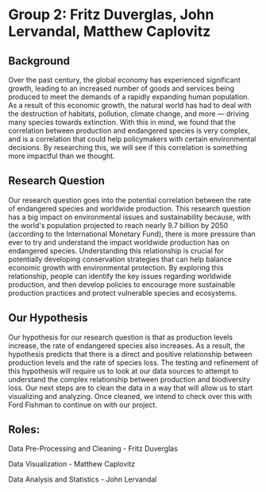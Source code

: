 # Group 2: Fritz Duverglas, John Lervandal, Matthew Caplovitz

## Background
Over the past century, the global economy has experienced significant growth, leading to an increased number of goods and services being produced to meet the demands of a rapidly expanding human population. As a result of this economic growth, the natural world has had to deal with the destruction of habitats, pollution, climate change, and more — driving many species towards extinction. With this in mind, we found that the correlation between production and endangered species is very complex, and is a correlation that could help policymakers with certain environmental decisions. By researching this, we will see if this correlation is something more impactful than we thought. 

## Research Question

Our research question goes into the potential correlation between the rate of endangered species and worldwide production. This research question has a big impact on environmental issues and sustainability because, with the world's population projected to reach nearly 9.7 billion by 2050 (according to the International Monetary Fund), there is more pressure than ever to try and understand the impact worldwide production has on endangered species. Understanding this relationship is crucial for potentially developing conservation strategies that can help balance economic growth with environmental protection. By exploring this relationship, people can identify the key issues regarding worldwide production, and then develop policies to encourage more sustainable production practices and protect vulnerable species and ecosystems.

## Our Hypothesis

Our hypothesis for our research question is that as production levels increase, the rate of endangered species also increases. As a result, the hypothesis predicts that there is a direct and positive relationship between production levels and the rate of species loss. The testing and refinement of this hypothesis will require us to look at our data sources to attempt to understand the complex relationship between production and biodiversity loss. Our next steps are to clean the data in a way that will allow us to start visualizing and analyzing. Once cleaned, we intend to check over this with Ford Fishman to continue on with our project.

## Roles:

Data Pre-Processing and Cleaning - Fritz Duverglas

Data Visualization - Matthew Caplovitz

Data Analysis and Statistics - John Lervandal


